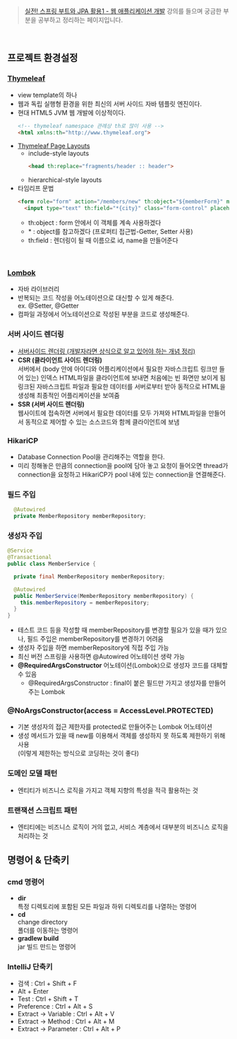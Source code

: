 > [실전! 스프링 부트와 JPA 활용1 - 웹 애플리케이션 개발](https://www.inflearn.com/course/%EC%8A%A4%ED%94%84%EB%A7%81%EB%B6%80%ED%8A%B8-JPA-%ED%99%9C%EC%9A%A9-1/dashboard) 강의를 들으며 궁금한 부분을 공부하고 정리하는 페이지입니다.

<br>

## 프로젝트 환경설정

### [Thymeleaf](https://www.thymeleaf.org/)
- view template의 하나
- 웹과 독립 실행형 환경을 위한 최신의 서버 사이드 자바 템플릿 엔진이다.  
- 현대 HTML5 JVM 웹 개발에 이상적이다.
  ```HTML
  <!-- thymeleaf namespace 관례상 th로 많이 사용 -->
  <html xmlns:th="http://www.thymeleaf.org">
  ```
- [Thymeleaf Page Layouts](https://www.thymeleaf.org/doc/articles/layouts.html)
  - include-style layouts  
    ```HTML
    <head th:replace="fragments/header :: header">
    ```
  - hierarchical-style layouts
- 타임리프 문법
  ```HTML
  <form role="form" action="/members/new" th:object="${memberForm}" method="post">
    <input type="text" th:field="*{city}" class="form-control" placeholder="도시를 입력하세요">

  ```
  - th:object : form 안에서 이 객체를 계속 사용하겠다
  - \* : object를 참고하겠다 (프로퍼티 접근법-Getter, Setter 사용)
  - th:field : 렌더링이 될 때 이름으로 id, name을 만들어준다
<br>

### [Lombok](https://projectlombok.org/features/all)
- 자바 라이브러리
- 반복되는 코드 작성을 어노테이션으로 대신할 수 있게 해준다.  
  ex. @Setter, @Getter
- 컴파일 과정에서 어노테이션으로 작성된 부분을 코드로 생성해준다.

### 서버 사이드 렌더링
- [서버사이드 렌더링 (개발자라면 상식으로 알고 있어야 하는 개념 정리)](https://www.youtube.com/watch?v=iZ9csAfU5Os)
- __CSR (클라이언트 사이드 렌더링)__  
  서버에서 (body 안에 아이디와 어플리케이션에서 필요한 자바스크립트 링크만 들어 있는) 인덱스 HTML파일을 클라이언트에 보내면 처음에는 빈 화면만 보이게 됨  
  링크된 자바스크립트 파일과 필요한 데이터를 서버로부터 받아 동적으로 HTML을 생성해 최종적인 어플리케이션을 보여줌
- __SSR (서버 사이드 렌더링)__  
  웹사이트에 접속하면 서버에서 필요한 데이터를 모두 가져와 HTML파일을 만들어서 동적으로 제어할 수 있는 소스코드와 함께 클라이언트에 보냄

### HikariCP
- Database Connection Pool을 관리해주는 역할을 한다.
- 미리 정해놓은 만큼의 connection을 pool에 담아 놓고 요청이 들어오면 thread가 connection을 요청하고 HikariCP가 pool 내에 있는 connection을 연결해준다.

### 필드 주입
```JAVA
  @Autowired
  private MemberRepository memberRepository;
```

### 생성자 주입
```JAVA
@Service
@Transactional
public class MemberService {

  private final MemberRepository memberRepository;

  @Autowired
  public MemberService(MemberRepository memberRepository) {
    this.memberRepository = memberRepository;
  }
}
```
- 테스트 코드 등을 작성할 때 memberRepository를 변경할 필요가 있을 때가 있으나, 필드 주입은 memberRepository를 변경하기 어려움
- 생성자 주입을 하면 memberRepository에 직접 주입 가능
- 최신 버전 스프링을 사용하면 @Autowired 어노테이션 생략 가능
- __@RequiredArgsConstructor__ 어노테이션(Lombok)으로 생성자 코드를 대체할 수 있음
  - @RequiredArgsConstructor : final이 붙은 필드만 가지고 생성자를 만들어주는 Lombok

### @NoArgsConstructor(access = AccessLevel.PROTECTED)
- 기본 생성자의 접근 제한자를 protected로 만들어주는 Lombok 어노테이션
- 생성 메서드가 있을 때 new를 이용해서 객체를 생성하지 못 하도록 제한하기 위해 사용  
  (이렇게 제한하는 방식으로 코딩하는 것이 좋다)

### 도메인 모델 패턴
- 엔티티가 비즈니스 로직을 가지고 객체 지향의 특성을 적극 활용하는 것

### 트랜잭션 스크립트 패턴
- 엔티티에는 비즈니스 로직이 거의 없고, 서비스 계층에서 대부분의 비즈니스 로직을 처리하는 것


## 명령어 & 단축키

### cmd 명령어
- __dir__  
  특정 디렉토리에 포함된 모든 파일과 하위 디렉토리를 나열하는 명령어
- __cd__  
  change directory  
  폴더를 이동하는 명령어
- __gradlew build__  
  jar 빌드 만드는 명령어

### IntelliJ 단축키
- 검색 : Ctrl + Shift + F
- Alt + Enter
- Test : Ctrl + Shift + T
- Preference : Ctrl + Alt + S
- Extract -> Variable : Ctrl + Alt + V
- Extract -> Method : Ctrl + Alt + M
- Extract -> Parameter : Ctrl + Alt + P